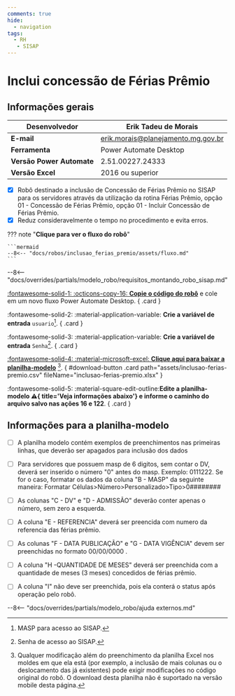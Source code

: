 ```yaml
---
comments: true
hide:
  - navigation
tags:
  - RH
   - SISAP
---
```


# Inclui concessão de Férias Prêmio


## Informações gerais

| **Desenvolvedor**| Erik Tadeu de Morais  |
| ----------- | ------------------------------------ |
| **E-mail**       | erik.morais@planejamento.mg.gov.br|
| **Ferramenta**    | Power Automate Desktop |
| **Versão Power Automate**    | 2.51.00227.24333 |
| **Versão Excel**    | 2016 ou superior |

- [x] Robô destinado a inclusão de Concessão de Férias Prêmio no SISAP para os servidores através da utilização da rotina Férias Prêmio, opção 01 - Concessão de Férias Prêmio, opção 01 - Incluir Concessão de Férias Prêmio.
- [x] Reduz consideravelmente o tempo no procedimento e evita erros.

??? note "**Clique para ver o fluxo do robô**"

    ```mermaid
    --8<-- "docs/robos/inclusao_ferias_premio/assets/fluxo.md"
    ```

--8<-- "docs/overrides/partials/modelo_robo/requisitos_montando_robo_sisap.md"

<div class="grid" markdown>

[:fontawesome-solid-1: :octicons-copy-16: __Copie o código do robô__](https://github.com/automatiza-mg/biblioteca-de-robos/raw/refs/heads/main/robos/site/scap/ferias_premio/incluir_concess%C3%A3o_ferias_pr%C3%AAmio.txt) e cole em um novo fluxo Power Automate Desktop.
{ .card }

:fontawesome-solid-2: :material-application-variable: __Crie a variável de entrada__ `usuario`[^1].
{ .card }

:fontawesome-solid-3: :material-application-variable: __Crie a variável de entrada__ `Senha`[^2].
{ .card }

[:fontawesome-solid-4: :material-microsoft-excel: __Clique aqui para baixar a planilha-modelo__](javascript:void(0);) [^3].
{ #download-button .card path="assets/inclusao-ferias-premio.csv" fileName="inclusao-ferias-premio.xlsx" }

:fontawesome-solid-5: :material-square-edit-outline:__Edite a planilha-modelo :warning:{ title='Veja informações abaixo'} e informe o caminho do arquivo salvo nas ações 16 e 122__.
{ .card }

</div>

## Informações para a planilha-modelo

- [ ] A planilha modelo contém exemplos de preenchimentos nas primeiras linhas, que deverão ser apagados para inclusão dos dados

- [ ] Para servidores que possuem masp de 6 digitos, sem contar o DV, deverá ser inserido o número "0" antes do masp. Exemplo: 0111222. Se for o caso, formatar os dados da coluna "B - MASP" da seguinte maneira: Formatar Células>Número>Personalizado>Tipo>0########

- [ ] As colunas "C - DV" e "D - ADMISSÃO" deverão conter apenas o número, sem zero a esquerda. 

- [ ] A coluna "E - REFERENCIA" deverá ser preencida com numero da referencia das férias prêmio. 

- [ ] As colunas "F - DATA PUBLICAÇÃO" e "G - DATA VIGÊNCIA" devem ser preenchidas no formato 00/00/0000 . 

- [ ] A coluna "H -QUANTIDADE DE MESES" deverá ser preenchida com a quantidade de meses (3 meses) concedidos de férias prêmio.

- [ ] A coluna "I" não deve ser preenchida, pois ela conterá o status após operação pelo robô.

--8<-- "docs/overrides/partials/modelo_robo/ajuda externos.md"

[^1]: MASP para acesso ao SISAP.
[^2]: Senha de acesso ao SISAP.
[^3]: Qualquer modificação além do preenchimento da planilha Excel nos moldes em que ela está (por exemplo, a inclusão de mais colunas ou o deslocamento das já existentes) pode exigir modificações no código original do robô. O download desta planilha não é suportado na versão mobile desta página.

